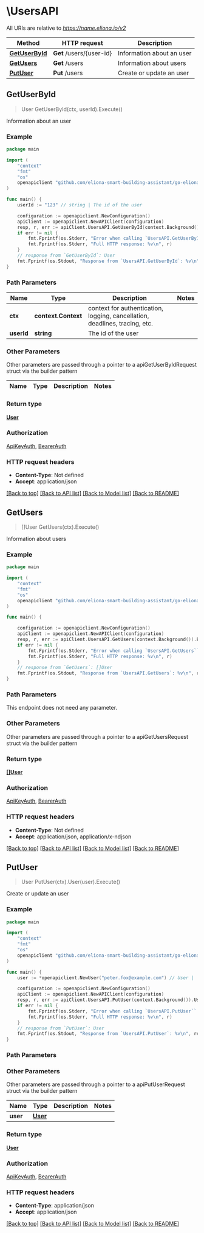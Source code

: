 # \UsersAPI

All URIs are relative to *https://name.eliona.io/v2*

Method | HTTP request | Description
------------- | ------------- | -------------
[**GetUserById**](UsersAPI.md#GetUserById) | **Get** /users/{user-id} | Information about an user
[**GetUsers**](UsersAPI.md#GetUsers) | **Get** /users | Information about users
[**PutUser**](UsersAPI.md#PutUser) | **Put** /users | Create or update an user



## GetUserById

> User GetUserById(ctx, userId).Execute()

Information about an user



### Example

```go
package main

import (
	"context"
	"fmt"
	"os"
	openapiclient "github.com/eliona-smart-building-assistant/go-eliona-api-client/v2"
)

func main() {
	userId := "123" // string | The id of the user

	configuration := openapiclient.NewConfiguration()
	apiClient := openapiclient.NewAPIClient(configuration)
	resp, r, err := apiClient.UsersAPI.GetUserById(context.Background(), userId).Execute()
	if err != nil {
		fmt.Fprintf(os.Stderr, "Error when calling `UsersAPI.GetUserById``: %v\n", err)
		fmt.Fprintf(os.Stderr, "Full HTTP response: %v\n", r)
	}
	// response from `GetUserById`: User
	fmt.Fprintf(os.Stdout, "Response from `UsersAPI.GetUserById`: %v\n", resp)
}
```

### Path Parameters


Name | Type | Description  | Notes
------------- | ------------- | ------------- | -------------
**ctx** | **context.Context** | context for authentication, logging, cancellation, deadlines, tracing, etc.
**userId** | **string** | The id of the user | 

### Other Parameters

Other parameters are passed through a pointer to a apiGetUserByIdRequest struct via the builder pattern


Name | Type | Description  | Notes
------------- | ------------- | ------------- | -------------


### Return type

[**User**](User.md)

### Authorization

[ApiKeyAuth](../README.md#ApiKeyAuth), [BearerAuth](../README.md#BearerAuth)

### HTTP request headers

- **Content-Type**: Not defined
- **Accept**: application/json

[[Back to top]](#) [[Back to API list]](../README.md#documentation-for-api-endpoints)
[[Back to Model list]](../README.md#documentation-for-models)
[[Back to README]](../README.md)


## GetUsers

> []User GetUsers(ctx).Execute()

Information about users



### Example

```go
package main

import (
	"context"
	"fmt"
	"os"
	openapiclient "github.com/eliona-smart-building-assistant/go-eliona-api-client/v2"
)

func main() {

	configuration := openapiclient.NewConfiguration()
	apiClient := openapiclient.NewAPIClient(configuration)
	resp, r, err := apiClient.UsersAPI.GetUsers(context.Background()).Execute()
	if err != nil {
		fmt.Fprintf(os.Stderr, "Error when calling `UsersAPI.GetUsers``: %v\n", err)
		fmt.Fprintf(os.Stderr, "Full HTTP response: %v\n", r)
	}
	// response from `GetUsers`: []User
	fmt.Fprintf(os.Stdout, "Response from `UsersAPI.GetUsers`: %v\n", resp)
}
```

### Path Parameters

This endpoint does not need any parameter.

### Other Parameters

Other parameters are passed through a pointer to a apiGetUsersRequest struct via the builder pattern


### Return type

[**[]User**](User.md)

### Authorization

[ApiKeyAuth](../README.md#ApiKeyAuth), [BearerAuth](../README.md#BearerAuth)

### HTTP request headers

- **Content-Type**: Not defined
- **Accept**: application/json, application/x-ndjson

[[Back to top]](#) [[Back to API list]](../README.md#documentation-for-api-endpoints)
[[Back to Model list]](../README.md#documentation-for-models)
[[Back to README]](../README.md)


## PutUser

> User PutUser(ctx).User(user).Execute()

Create or update an user



### Example

```go
package main

import (
	"context"
	"fmt"
	"os"
	openapiclient "github.com/eliona-smart-building-assistant/go-eliona-api-client/v2"
)

func main() {
	user := *openapiclient.NewUser("peter.fox@example.com") // User | 

	configuration := openapiclient.NewConfiguration()
	apiClient := openapiclient.NewAPIClient(configuration)
	resp, r, err := apiClient.UsersAPI.PutUser(context.Background()).User(user).Execute()
	if err != nil {
		fmt.Fprintf(os.Stderr, "Error when calling `UsersAPI.PutUser``: %v\n", err)
		fmt.Fprintf(os.Stderr, "Full HTTP response: %v\n", r)
	}
	// response from `PutUser`: User
	fmt.Fprintf(os.Stdout, "Response from `UsersAPI.PutUser`: %v\n", resp)
}
```

### Path Parameters



### Other Parameters

Other parameters are passed through a pointer to a apiPutUserRequest struct via the builder pattern


Name | Type | Description  | Notes
------------- | ------------- | ------------- | -------------
 **user** | [**User**](User.md) |  | 

### Return type

[**User**](User.md)

### Authorization

[ApiKeyAuth](../README.md#ApiKeyAuth), [BearerAuth](../README.md#BearerAuth)

### HTTP request headers

- **Content-Type**: application/json
- **Accept**: application/json

[[Back to top]](#) [[Back to API list]](../README.md#documentation-for-api-endpoints)
[[Back to Model list]](../README.md#documentation-for-models)
[[Back to README]](../README.md)

